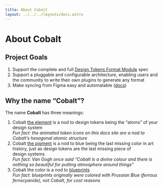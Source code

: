 ```yaml
---
title: About Cobalt
layout: ../../../layouts/docs.astro
---
```


# About Cobalt

## Project Goals

1. Support the complete and full [Design Tokens Format Module](https://design-tokens.github.io/community-group/format) spec
2. Support a pluggable and configurable architecture, enabling users and the community to write their own plugins to generate any format
3. Make syncing from Figma easy and automatable ([docs](/docs/integrations/tokens-studio))

## Why the name “Cobalt”?

The name **Cobalt** has three meanings:

1. Cobalt [the element](https://en.wikipedia.org/wiki/Cobalt) is a nod to design tokens being the “atoms” of your design system<br />
   _Fun fact: the animated token icons on this docs site are a nod to Cobalt’s hexagonal atomic structure_
2. Cobalt [the pigment](https://artsartistsartwork.com/history-of-the-colour-blue-in-art/) is a nod to blue being the last missing color in art history, just as design tokens are the last missing piece of design systems<br />
   _Fun fact: Van Gogh once said “Cobalt is a divine colour and there is nothing so beautiful for putting atmosphere around things”_
3. Cobalt the color is a nod to [blueprints](https://en.wikipedia.org/wiki/Blueprint)<br />
   _Fun fact: blueprints originally were colored with Prussian Blue (ferrous ferrocyanide), not Cobalt, for cost reasons_
